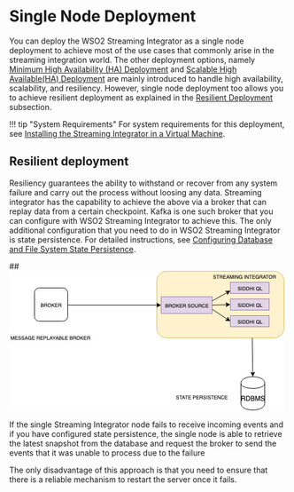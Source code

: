 # Single Node Deployment

You can deploy the WSO2 Streaming Integrator as a single node deployment to achieve most of the use cases that commonly arise
in the streaming integration world. The other deployment options, namely [Minimum High Availability (HA) Deployment](deploying-si-as-minimum-ha-cluster.md) and
[Scalable High Available(HA) Deployment](deploying-si-as-a-single-deployment.md) are mainly introduced to handle high availability, scalability, and resiliency.
However, single node deployment too allows you to achieve resilient deployment as explained in the [Resilient Deployment](#resilient-deployment.md) subsection.

!!! tip "System Requirements"
    For system requirements for this deployment, see [Installing the Streaming Integrator in a Virtual Machine](installing-si-in-vm.md).

## Resilient deployment

Resiliency guarantees the ability to withstand or recover from any system failure and carry out the process without 
loosing any data. Streaming integrator has the capability to achieve the above via a broker that can replay data from a
certain checkpoint. Kafka is one such broker that you can configure with WSO2 Streaming Integrator to achieve this. The only additional configuration that you need to do in WSO2 Streaming Integrator is state persistence. For detailed
instructions, see [Configuring Database and File System State Persistence](../admin/configuring-Database-and-File-System-State-Persistence.md).

##![overview](../images/singleNodeDeployment.jpg?)

If the single Streaming Integrator node fails to receive incoming events and if you have configured state persistence, the single node is able to retrieve the latest snapshot from the database and request the broker to send the events that it was unable to process due to the failure


The only disadvantage of this approach is that you need to ensure that there is a reliable mechanism to restart the server once it fails.
